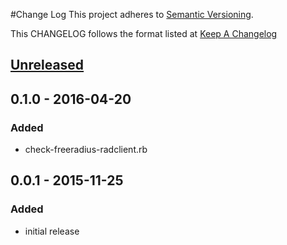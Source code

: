 #Change Log
This project adheres to [Semantic Versioning](http://semver.org/).

This CHANGELOG follows the format listed at [Keep A Changelog](http://keepachangelog.com/)

## [Unreleased]

## 0.1.0 - 2016-04-20
### Added
- check-freeradius-radclient.rb

## 0.0.1 - 2015-11-25
### Added
- initial release

[Unreleased]: https://github.com/sensu-plugins/sensu-plugins-freeradius/compare/0.0.1...HEAD
